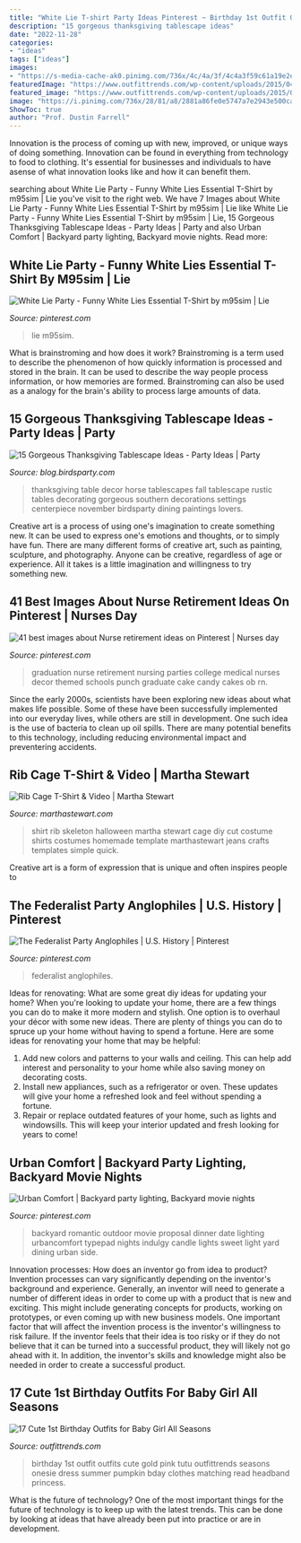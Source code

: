 ```yaml
---
title: "White Lie T-shirt Party Ideas Pinterest ~ Birthday 1st Outfit Outfits Cute Gold Pink Tutu Outfittrends Seasons Onesie Dress Summer Pumpkin Bday Clothes Matching Read Headband Princess"
description: "15 gorgeous thanksgiving tablescape ideas"
date: "2022-11-28"
categories:
- "ideas"
tags: ["ideas"]
images:
- "https://s-media-cache-ak0.pinimg.com/736x/4c/4a/3f/4c4a3f59c61a19e2ea49f4fd0f233ab5--nursing-party-nursing-graduation.jpg"
featuredImage: "https://www.outfittrends.com/wp-content/uploads/2015/04/672b4c8f6af250c137541e8c1f0bccd6.jpg"
featured_image: "https://www.outfittrends.com/wp-content/uploads/2015/04/672b4c8f6af250c137541e8c1f0bccd6.jpg"
image: "https://i.pinimg.com/736x/28/81/a8/2881a86fe0e5747a7e2943e500cabf40.jpg"
ShowToc: true
author: "Prof. Dustin Farrell"
---
```



Innovation is the process of coming up with new, improved, or unique ways of doing something. Innovation can be found in everything from technology to food to clothing. It's essential for businesses and individuals to have asense of what innovation looks like and how it can benefit them.

	

		
searching about White Lie Party - Funny White Lies Essential T-Shirt by m95sim | Lie you've visit to the right web. We have 7 Images about White Lie Party - Funny White Lies Essential T-Shirt by m95sim | Lie like White Lie Party - Funny White Lies Essential T-Shirt by m95sim | Lie, 15 Gorgeous Thanksgiving Tablescape Ideas - Party Ideas | Party and also Urban Comfort | Backyard party lighting, Backyard movie nights. Read more:
		
    
## White Lie Party - Funny White Lies Essential T-Shirt By M95sim | Lie

<img loading=lazy src="https://i.pinimg.com/736x/28/81/a8/2881a86fe0e5747a7e2943e500cabf40.jpg" onerror="this.onerror=null;this.src='https://tse4.mm.bing.net/th?id=OIP.uW_uzawu9uYM4dj3SJDfYQHaJ3&amp;pid=15.1';" alt="White Lie Party - Funny White Lies Essential T-Shirt by m95sim | Lie">

_Source: pinterest.com_

>lie m95sim. 

	

What is brainstroming and how does it work?
Brainstroming is a term used to describe the phenomenon of how quickly information is processed and stored in the brain. It can be used to describe the way people process information, or how memories are formed. Brainstroming can also be used as a analogy for the brain's ability to process large amounts of data.

    
## 15 Gorgeous Thanksgiving Tablescape Ideas - Party Ideas | Party

<img loading=lazy src="https://3.bp.blogspot.com/--zE1DFcyjSA/Uo93N33pItI/AAAAAAAAXpo/7ZGr6ffK4dk/s1600/thanksgiving-tablescapes-table-settings-decor-centerpiece-ideas-traditional-modern11.jpg" onerror="this.onerror=null;this.src='https://tse3.mm.bing.net/th?id=OIP.ZXgJCNG0MIqCAgsP4vdq3QHaLG&amp;pid=15.1';" alt="15 Gorgeous Thanksgiving Tablescape Ideas - Party Ideas | Party">

_Source: blog.birdsparty.com_

>thanksgiving table decor horse tablescapes fall tablescape rustic tables decorating gorgeous southern decorations settings centerpiece november birdsparty dining paintings lovers. 

	

Creative art is a process of using one's imagination to create something new. It can be used to express one's emotions and thoughts, or to simply have fun. There are many different forms of creative art, such as painting, sculpture, and photography. Anyone can be creative, regardless of age or experience. All it takes is a little imagination and willingness to try something new.

    
## 41 Best Images About Nurse Retirement Ideas On Pinterest | Nurses Day

<img loading=lazy src="https://s-media-cache-ak0.pinimg.com/736x/4c/4a/3f/4c4a3f59c61a19e2ea49f4fd0f233ab5--nursing-party-nursing-graduation.jpg" onerror="this.onerror=null;this.src='https://tse3.mm.bing.net/th?id=OIP.6pozD-IFgxwbR8Du2Xx86AHaNK&amp;pid=15.1';" alt="41 best images about Nurse retirement ideas on Pinterest | Nurses day">

_Source: pinterest.com_

>graduation nurse retirement nursing parties college medical nurses decor themed schools punch graduate cake candy cakes ob rn. 

	

Since the early 2000s, scientists have been exploring new ideas about what makes life possible. Some of these have been successfully implemented into our everyday lives, while others are still in development. One such idea is the use of bacteria to clean up oil spills. There are many potential benefits to this technology, including reducing environmental impact and preventering accidents.

    
## Rib Cage T-Shirt &amp; Video | Martha Stewart

<img loading=lazy src="http://assets.marthastewart.com/styles/wmax-520-highdpi/d21/6035_102910_rib_shirt/6035_102910_rib_shirt_vert.jpg?itok=zd17Tdnd" onerror="this.onerror=null;this.src='https://tse1.mm.bing.net/th?id=OIP.zND9M27UDTdVNlXA0HqNcAHaJQ&amp;pid=15.1';" alt="Rib Cage T-Shirt &amp; Video | Martha Stewart">

_Source: marthastewart.com_

>shirt rib skeleton halloween martha stewart cage diy cut costume shirts costumes homemade template marthastewart jeans crafts templates simple quick. 

	

Creative art is a form of expression that is unique and often inspires people to

    
## The Federalist Party Anglophiles | U.S. History | Pinterest

<img loading=lazy src="https://s-media-cache-ak0.pinimg.com/736x/7c/f1/09/7cf1095994140215c6513b20b00cbf7f.jpg" onerror="this.onerror=null;this.src='https://tse2.mm.bing.net/th?id=OIP.wePj4329XG21LUYvqiyFEQHaFj&amp;pid=15.1';" alt="The Federalist Party Anglophiles | U.S. History | Pinterest">

_Source: pinterest.com_

>federalist anglophiles. 

	

Ideas for renovating: What are some great diy ideas for updating your home?
When you're looking to update your home, there are a few things you can do to make it more modern and stylish. One option is to overhaul your décor with some new ideas. There are plenty of things you can do to spruce up your home without having to spend a fortune. Here are some ideas for renovating your home that may be helpful: 
1. Add new colors and patterns to your walls and ceiling. This can help add interest and personality to your home while also saving money on decorating costs. 
2. Install new appliances, such as a refrigerator or oven. These updates will give your home a refreshed look and feel without spending a fortune. 
3. Repair or replace outdated features of your home, such as lights and windowsills. This will keep your interior updated and fresh looking for years to come! 

    
## Urban Comfort | Backyard Party Lighting, Backyard Movie Nights

<img loading=lazy src="https://i.pinimg.com/originals/75/cd/d5/75cdd5cbf0e497ac0dbea8cd7ad71174.jpg" onerror="this.onerror=null;this.src='https://tse1.mm.bing.net/th?id=OIP.IR7vvO8j66W523XhrLQ9DQHaJ2&amp;pid=15.1';" alt="Urban Comfort | Backyard party lighting, Backyard movie nights">

_Source: pinterest.com_

>backyard romantic outdoor movie proposal dinner date lighting urbancomfort typepad nights indulgy candle lights sweet light yard dining urban side. 

	

Innovation processes: How does an inventor go from idea to product?
Invention processes can vary significantly depending on the inventor's background and experience. Generally, an inventor will need to generate a number of different ideas in order to come up with a product that is new and exciting. This might include generating concepts for products, working on prototypes, or even coming up with new business models.
One important factor that will affect the invention process is the inventor's willingness to risk failure. If the inventor feels that their idea is too risky or if they do not believe that it can be turned into a successful product, they will likely not go ahead with it. In addition, the inventor's skills and knowledge might also be needed in order to create a successful product.

    
## 17 Cute 1st Birthday Outfits For Baby Girl All Seasons

<img loading=lazy src="https://www.outfittrends.com/wp-content/uploads/2015/04/672b4c8f6af250c137541e8c1f0bccd6.jpg" onerror="this.onerror=null;this.src='https://tse3.mm.bing.net/th?id=OIP.ybSXVM6ks0rxgfSbWnlQ9QHaLW&amp;pid=15.1';" alt="17 Cute 1st Birthday Outfits for Baby Girl All Seasons">

_Source: outfittrends.com_

>birthday 1st outfit outfits cute gold pink tutu outfittrends seasons onesie dress summer pumpkin bday clothes matching read headband princess. 

	

What is the future of technology?
One of the most important things for the future of technology is to keep up with the latest trends. This can be done by looking at ideas that have already been put into practice or are in development.


